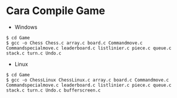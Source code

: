 # Cara Compile Game

* Windows
```console
$ cd Game
$ gcc -o Chess Chess.c array.c board.c Commandmove.c Commandspecialmove.c leaderboard.c listlinier.c piece.c queue.c stack.c turn.c Undo.c
```

* Linux
```console
$ cd Game
$ gcc -o ChessLinux ChessLinux.c array.c board.c Commandmove.c Commandspecialmove.c leaderboard.c listlinier.c piece.c queue.c stack.c turn.c Undo.c bufferscreen.c
```
